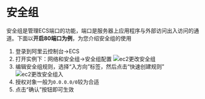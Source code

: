 # 安全组

安全组是管理ECS端口的功能，端口是服务器上应用程序与外部访问出入访问的通道。下面以**开启80端口为例**，为您介绍安全组的使用

1. 登录到阿里云控制台->ECS
2. 打开实例下：网络和安全组->安全组配置
   ![ec2更改安全组](https://libs.websoft9.com/Websoft9/DocsPicture/zh/aliyun/aliyun-modifysg-websoft9.png)
3. 编辑安全组规则，选择“入方向”标签，然后点击“快速创建规则”
   ![ec2更改安全组入](https://libs.websoft9.com/Websoft9/DocsPicture/zh/aliyun/aliyun-modifysg80-websoft9.png)
4. 授权对象一般为`0.0.0.0/0`较为合适
3. 点击“确认”按钮即可生效